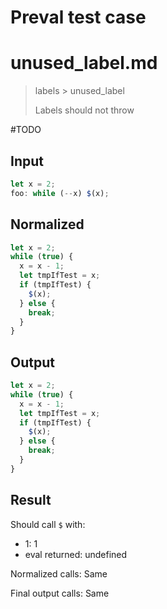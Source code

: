 # Preval test case

# unused_label.md

> labels > unused_label
>
> Labels should not throw

#TODO

## Input

`````js filename=intro
let x = 2;
foo: while (--x) $(x);
`````

## Normalized

`````js filename=intro
let x = 2;
while (true) {
  x = x - 1;
  let tmpIfTest = x;
  if (tmpIfTest) {
    $(x);
  } else {
    break;
  }
}
`````

## Output

`````js filename=intro
let x = 2;
while (true) {
  x = x - 1;
  let tmpIfTest = x;
  if (tmpIfTest) {
    $(x);
  } else {
    break;
  }
}
`````

## Result

Should call `$` with:
 - 1: 1
 - eval returned: undefined

Normalized calls: Same

Final output calls: Same

